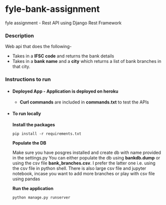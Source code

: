 # fyle-bank-assignment
fyle assignment - Rest API using Django Rest Framework

### Description 
Web api that does the following- 
- Takes in a **IFSC code** and returns the bank details 
- Takes in a **bank name** and a **city** which returns a list of bank branches in that city. 

### Instructions to run
- #### Deployed App - Application is deployed on heroku 
  - **Curl commands** are included in **commands.txt** to test the APIs

- #### To run locally 
    **Install the packages** 

    ```pip install -r requirements.txt```

    **Populate the DB**
    
    Make sure you have posgres installed and create db with name provided in the settings.py
    You can either populate the db using **bankdb.dump** or using the csv file **bank_branches.csv**. I prefer the latter one i.e. using the csv file in python shell.
    There is also large csv file and jupyter notebook, incase you want to add more branches or play with csv file using pandas 

    **Run the application**
    
      python manage.py runserver
